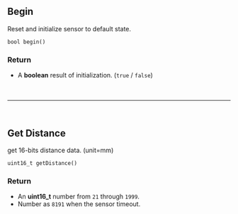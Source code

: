 ## Begin

Reset and initialize sensor to default state.

```Arduino
bool begin()
```
### Return

- A **boolean** result of initialization. (`true` / `false`)
<br /><br /><br />
***

<br />

## Get Distance

get 16-bits distance data. (unit=mm)

```Arduino
uint16_t getDistance()
```

### Return

- An **uint16_t** number from `21` through `1999`.
- Number as `8191` when the sensor timeout.

